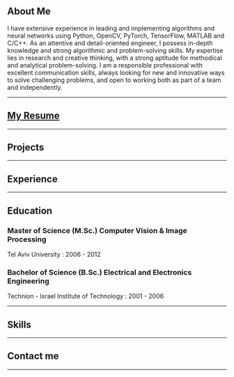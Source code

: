 ## About Me ##
I have extensive experience in leading and implementing algorithms and neural networks using Python, OpenCV, PyTorch, TensorFlow, MATLAB and C/C++.
As an attentive and detail-oriented engineer, I possess in-depth knowledge and strong algorithmic and problem-solving skills.
My expertise lies in research and creative thinking, with a strong aptitude for methodical and analytical problem-solving.
I am a responsible professional with excellent communication skills, always looking for new and innovative ways to solve challenging problems, and open to working both as part of a team and independently.

---

## [My Resume](/resume_page.md) ##


---

## Projects  ##

---

## Experience  ##

---

## Education  ##
### Master of Science (M.Sc.) Computer Vision & Image Processing ###
Tel Aviv University : 2006 - 2012

### Bachelor of Science (B.Sc.) Electrical and Electronics Engineering ###
Technion - Israel Institute of Technology : 2001 - 2006

---

## Skills  ##

---

## Contact me  ##

---

